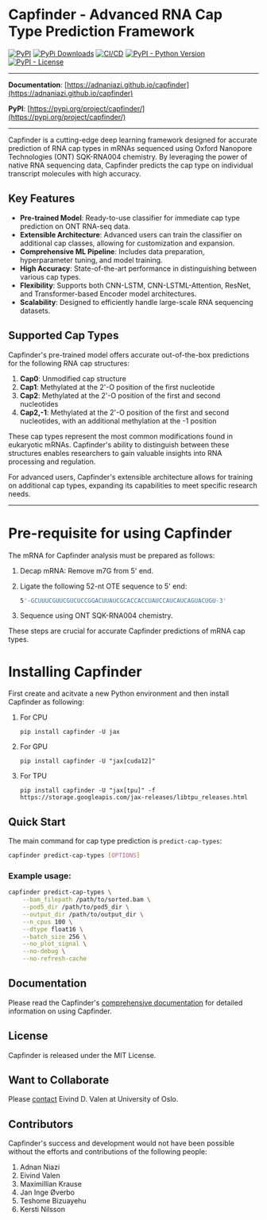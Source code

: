 # Capfinder - Advanced RNA Cap Type Prediction Framework


[![PyPI](https://img.shields.io/pypi/v/capfinder?style=flat-square)](https://pypi.python.org/pypi/capfinder/)
[![PyPi Downloads](https://img.shields.io/pypi/dm/capfinder)](https://pypistats.org/packages/capfinder)
[![CI/CD](https://github.com/adnaniazi/capfinder/actions/workflows/release.yml/badge.svg)](https://github.com/adnaniazi/capfinder/actions/workflows/release.yml)
[![PyPI - Python Version](https://img.shields.io/pypi/pyversions/capfinder?style=flat-square)](https://pypi.python.org/pypi/capfinder/)
[![PyPI - License](https://img.shields.io/pypi/l/capfinder?style=flat-square)](https://pypi.python.org/pypi/capfinder/)


---

**Documentation**: [https://adnaniazi.github.io/capfinder](https://adnaniazi.github.io/capfinder)

**PyPI**: [https://pypi.org/project/capfinder/](https://pypi.org/project/capfinder/)

---

Capfinder is a cutting-edge deep learning framework designed for accurate prediction of RNA cap types in mRNAs sequenced using Oxford Nanopore Technologies (ONT) SQK-RNA004 chemistry. By leveraging the power of native RNA sequencing data, Capfinder predicts the cap type on individual transcript molecules with high accuracy.

## Key Features

- **Pre-trained Model**: Ready-to-use classifier for immediate cap type prediction on ONT RNA-seq data.
- **Extensible Architecture**: Advanced users can train the classifier on additional cap classes, allowing for customization and expansion.
- **Comprehensive ML Pipeline**: Includes data preparation, hyperparameter tuning, and model training.
- **High Accuracy**: State-of-the-art performance in distinguishing between various cap types.
- **Flexibility**: Supports both CNN-LSTM, CNN-LSTML-Attention, ResNet, and Transformer-based Encoder model architectures.
- **Scalability**: Designed to efficiently handle large-scale RNA sequencing datasets.

## Supported Cap Types

Capfinder's pre-trained model offers accurate out-of-the-box predictions for the following RNA cap structures:

1. **Cap0**: Unmodified cap structure
2. **Cap1**: Methylated at the 2'-O position of the first nucleotide
3. **Cap2**: Methylated at the 2'-O position of the first and second nucleotides
4. **Cap2,-1**: Methylated at the 2'-O position of the first and second nucleotides, with an additional methylation at the -1 position

These cap types represent the most common modifications found in eukaryotic mRNAs. Capfinder's ability to distinguish between these structures enables researchers to gain valuable insights into RNA processing and regulation.

For advanced users, Capfinder's extensible architecture allows for training on additional cap types, expanding its capabilities to meet specific research needs.

---

# Pre-requisite for using Capfinder

The mRNA for Capfinder analysis must be prepared as follows:

1. Decap mRNA: Remove m7G from 5' end.
2. Ligate the following 52-nt OTE sequence to 5' end:

    ```sh
    5'-GCUUUCGUUCGUCUCCGGACUUAUCGCACCACCUAUCCAUCAUCAGUACUGU-3'
    ```

3. Sequence using ONT SQK-RNA004 chemistry.

These steps are crucial for accurate Capfinder predictions of mRNA cap types.

# Installing Capfinder
First create and acitvate a new Python environment and then install Capfinder as following:

1. For CPU

    ```
    pip install capfinder -U jax
    ```

2. For GPU

    ```
    pip install capfinder -U "jax[cuda12]"
    ```

3. For TPU

    ```
    pip install capfinder -U "jax[tpu]" -f https://storage.googleapis.com/jax-releases/libtpu_releases.html
    ```

## Quick Start

The main command for cap type prediction is `predict-cap-types`:

```bash
capfinder predict-cap-types [OPTIONS]
```

### Example usage:

```bash
capfinder predict-cap-types \
    --bam_filepath /path/to/sorted.bam \
    --pod5_dir /path/to/pod5_dir \
    --output_dir /path/to/output_dir \
    --n_cpus 100 \
    --dtype float16 \
    --batch_size 256 \
    --no_plot_signal \
    --no-debug \
    --no-refresh-cache
```

## Documentation
Please read the Capfinder's [comprehensive documentation](https://adnaniazi.github.io/capfinder/) for detailed information on using Capfinder.

## License
Capfinder is released under the MIT License.

## Want to Collaborate
Please [contact](https://www.mn.uio.no/ibv/personer/vit/edv/) Eivind D. Valen at University of Oslo.

## Contributors
Capfinder's success and development would not have been possible without the efforts and contributions of the following people:

1. Adnan Niazi
2. Eivind Valen
2. Maximillian Krause
3. Jan Inge Øverbo
4. Teshome Bizuayehu
5. Kersti Nilsson
